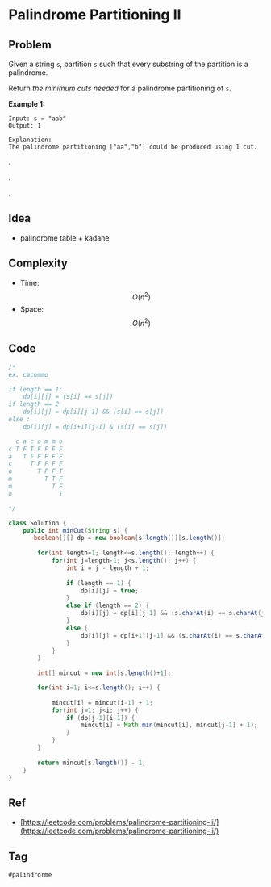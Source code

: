 # Palindrome Partitioning II

## Problem



Given a string `s`, partition `s` such that every substring of the partition is a palindrome.

Return _the minimum cuts needed_ for a palindrome partitioning of `s`.

**Example 1:**

```text
Input: s = "aab"
Output: 1

Explanation: 
The palindrome partitioning ["aa","b"] could be produced using 1 cut.
```





.

.

.



## Idea

* palindrome table + kadane

## Complexity

* Time: $$O(n^2)$$
* Space: $$O(n^2)$$

## Code 

```java
/*
ex. cacommo

if length == 1:
    dp[i][j] = (s[i] == s[j])
if length == 2
    dp[i][j] = dp[i][j-1] && (s[i] == s[j])
else :
    dp[i][j] = dp[i+1][j-1] & (s[i] == s[j])

  c a c o m m o
c T F T F F F F
a   T F F F F F
c     T F F F F
o       T F F T
m         T T F
m           T F
o             T

*/

class Solution {
    public int minCut(String s) {
       boolean[][] dp = new boolean[s.length()][s.length()]; 
        
        for(int length=1; length<=s.length(); length++) {
            for(int j=length-1; j<s.length(); j++) {
                int i = j - length + 1;
                
                if (length == 1) {
                    dp[i][j] = true;
                }
                else if (length == 2) {
                    dp[i][j] = dp[i][j-1] && (s.charAt(i) == s.charAt(j));
                }
                else {
                    dp[i][j] = dp[i+1][j-1] && (s.charAt(i) == s.charAt(j));
                }
            }
        }
        
        int[] mincut = new int[s.length()+1];

        for(int i=1; i<=s.length(); i++) {
            
            mincut[i] = mincut[i-1] + 1;
            for(int j=1; j<i; j++) {
                if (dp[j-1][i-1]) {
                    mincut[i] = Math.min(mincut[i], mincut[j-1] + 1);
                }
            }
        }
        
        return mincut[s.length()] - 1;
    }
}
```

## Ref

* [https://leetcode.com/problems/palindrome-partitioning-ii/](https://leetcode.com/problems/palindrome-partitioning-ii/)

## Tag

`#palindrorme`

